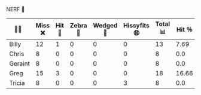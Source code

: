 
NERF 🔫

| 👨👩    | Miss ❌ | Hit 🎯 | Zebra 🦄 | Wedged 🧀  | Hissyfits 😩 | Total 📊 |  Hit ％ |
|---------|---------|--------|----------|------------|------------|----------|---------|
| Billy   |    12   |   1    |    0     |     0      |    0       |   13     |  7.69   |
| Chris   |    8    |   0    |    0     |     0      |    0       |   8      |   0.0   |
| Geraint |    8    |   0    |    0     |     0      |    0       |   8      |   0.0   |
| Greg    |    15   |   3    |    0     |     0      |    0       |   18     |  16.66  |
| Tricia  |    8    |   0    |    0     |     0      |    3       |   8      |   0.0   |
